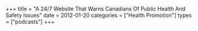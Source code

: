 +++
title = "A 24/7 Website That Warns Canadians Of Public Health And Safety Issues"
date = 2012-01-20
categories = ["Health Promotion"]
types = ["podcasts"]
+++
